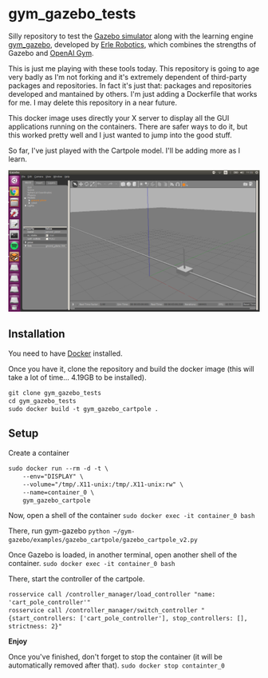 # gym_gazebo_tests

Silly repository to test the [Gazebo simulator](http://gazebosim.org/) along with the learning engine [gym_gazebo](https://github.com/erlerobot/gym-gazebo), developed by [Erle Robotics](https://acutronicrobotics.com/), which combines the strengths of Gazebo and [OpenAI Gym](https://github.com/openai/gym).

This is just me playing with these tools today. This repository is going to age very badly as I'm not forking and it's extremely dependent of third-party packages and repositories. In fact it's just that: packages and repositories developed and mantained by others. I'm just adding a Dockerfile that works for me. I may delete this repository in a near future.

This docker image uses directly your X server to display all the GUI applications running on the containers. There are safer ways to do it, but this worked pretty well and I just wanted to jump into the good stuff.

So far, I've just played with the Cartpole model. I'll be adding more as I learn.

![image](media/cartpole.png)


## Installation

You need to have [Docker](https://docs.docker.com/install/) installed.

Once you have it, clone the repository and build the docker image (this will take a lot of time... 4.19GB to be installed).

```
git clone gym_gazebo_tests
cd gym_gazebo_tests
sudo docker build -t gym_gazebo_cartpole .
```

## Setup

Create a container
```
sudo docker run --rm -d -t \
    --env="DISPLAY" \
    --volume="/tmp/.X11-unix:/tmp/.X11-unix:rw" \
    --name=container_0 \
    gym_gazebo_cartpole
```

Now, open a shell of the container
`sudo docker exec -it container_0 bash`

There, run gym-gazebo
`python ~/gym-gazebo/examples/gazebo_cartpole/gazebo_cartpole_v2.py`

Once Gazebo is loaded, in another terminal, open another shell of the container.
`sudo docker exec -it container_0 bash`

There, start the controller of the cartpole.
```
rosservice call /controller_manager/load_controller "name: 'cart_pole_controller'"
rosservice call /controller_manager/switch_controller "{start_controllers: ['cart_pole_controller'], stop_controllers: [], strictness: 2}"
```


**Enjoy**


Once you've finished, don't forget to stop the container (it will be automatically removed after that).
`sudo docker stop containter_0`
